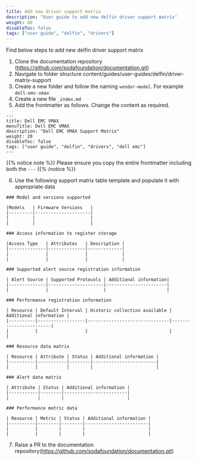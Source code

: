 ```yaml
---
title: Add new driver support matrix
description: "User guide to add new delfin driver support matrix"
weight: 40
disableToc: false
tags: ["user guide", "delfin", "drivers"]
---
```

Find below steps to add new delfin driver support matrix
1. Clone the documentation repository (https://github.com/sodafoundation/documentation.git) 
2. Navigate to folder structure content/guides/user-guides/delfin/driver-matrix-support
3. Create a new folder and follow the naming `vendor-model`. For example `dell-emc-vmax`
4. Create a new file `_index.md`
5. Add the frontmatter as follows. Change the content as required.
```
---
title: Dell EMC VMAX 
menuTitle: Dell EMC VMAX 
description: "Dell EMC VMAX Support Matrix"
weight: 20
disableToc: false
tags: ["user guide", "delfin", "drivers", "dell emc"]
---
``` 
{{% notice note %}}
Please ensure you copy the entire frontmatter including both the `---`
{{% /notice %}}

6. Use the following support matrix table template and populate it with appropriate data
```
### Model and versions supported

|Models   | Firmware Versions   |
|---------|---------------------|
|         |                     |
|         |                     |

### Access information to register storage

|Access Type   | Attributes   | Description |
|--------------|--------------|-------------|
|              |              |             |
|              |              |             |

### Supported alert source registration information

| Alert Source | Supported Protocols | Additional information|
|--------------|---------------------|-----------------------|
|              |                     |                       |

### Performance registration information

| Resource | Default Interval | Historic collection available | Additional information |
|----------|------------------|-------------------------------|------------------------|
|          |                  |                               |                        |

### Resource data matrix

| Resource | Attribute | Status | Additional information |
|----------|-----------|--------|------------------------|
|          |           |        |                        |

### Alert data matrix

| Attribute | Status | Additional information |
|-----------|--------|------------------------|
|           |        |                        |

### Performance metric data

| Resource | Metric | Status | Additional information |
|----------|--------|--------|------------------------|
|          |        |        |                        |
|          |        |        |                        |

```
7. Raise a PR to the documentation repository(https://github.com/sodafoundation/documentation.git)